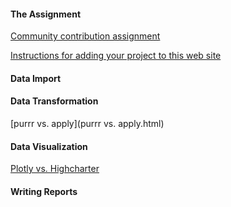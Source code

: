 #### The Assignment

[Community contribution assignment](contribution.html)

[Instructions for adding your project to this web site](https://github.com/jtr13/spring19/blob/master/README.md)

#### Data Import

#### Data Transformation

[purrr vs. apply](purrr vs. apply.html)

#### Data Visualization

[Plotly vs. Highcharter](kz2324_yz3383.html)

#### Writing Reports
